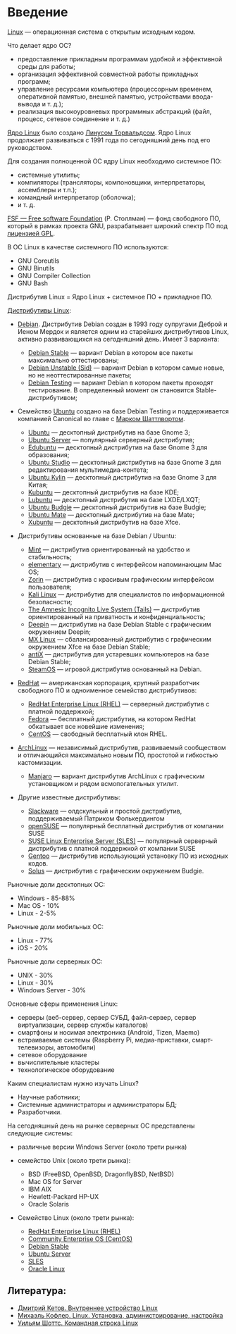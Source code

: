 ---
---
# Введение

[Linux](https://www.youtube.com/watch?v=7XTHdcmjenI) — операционная система с открытым исходным кодом.

Что делает ядро ОС?

- предоставление прикладным программам удобной и эффективной среды для работы;
- организация эффективной совместной работы прикладных программ;
- управление ресурсами компьютера (процессорным временем, оперативной памятью, внешней памятью, устройствами ввода-вывода и т. д.);
- реализация высокоуровневых программных абстракций (файл, процесс, сетевое соединение и т. д.)

[Ядро Linux](https://www.kernel.org/) было создано [Линусом Торвальдсом](https://github.com/torvalds). Ядро Linux продолжает развиваться с 1991 года по сегодняшний день под его руководством.

Для создания полноценной ОС ядру Linux необходимо системное ПО:

- системные утилиты;
- компиляторы (трансляторы, компоновщики, интерпретаторы, ассемблеры и т.п.);
- командный интерпретатор (оболочка);
- и т. д.

[FSF — Free software Foundation](https://www.fsf.org/) (Р. Столлман) — фонд свободного ПО, который в рамках проекта GNU, разрабатывает широкий спектр ПО под [лицензией GPL](https://www.gnu.org/licenses/licenses.html).

В ОС Linux в качестве системного ПО используются:

- GNU Coreutils
- GNU Binutils
- GNU Compiler Collection
- GNU Bash

Дистрибутив Linux = Ядро Linux + системное ПО + прикладное ПО. 

[Дистрибутивы Linux](https://www.distrowatch.com):

- [Debian](https://www.debian.org/). Дистрибутив Debian создан в 1993 году супругами Деброй и Иеном Мердок и является одним из старейших дистрибутивов Linux, активно развивающихся на сегодняшний день. Имеет 3 варианта:

    - [Debian Stable](https://www.debian.org/releases/stable/) — вариант Debian в котором все пакеты максимально оттестированы;
    - [Debian Unstable (Sid)](https://www.debian.org/releases/testing/) — вариант Debian в котором самые новые, но не неоттестированные пакеты;
    - [Debian Testing](https://www.debian.org/releases/unstable/) — вариант Debian в котором пакеты проходят тестирование. В определенный момент он становится Stable-дистрибутивом;

- Семейство [Ubuntu](https://www.ubuntu.com/) создано на базе Debian Testing и поддерживается компанией Canonical во главе с [Марком Шаттлвортом](https://www.markshuttleworth.com/).

    - [Ubuntu](https://ubuntu.com/desktop) — десктопный дистрибутив на базе Gnome 3;
    - [Ubuntu Server](https://ubuntu.com/server) — популярный серверный дистрибутив;
    - [Edubuntu](https://edubuntu.org) — десктопный дистрибутив на базе Gnome 3 для образования;
    - [Ubuntu Studio](https://ubuntustudio.org) — десктопный дистрибутив на базе Gnome 3 для редактирования мультимедиа-контета;
    - [Ubuntu Kylin](https://ubuntukylin.com) — десктопный дистрибутив на базе Gnome 3 для Китая;
    - [Kubuntu](https://kubuntu.org) — десктопный дистрибутив на базе KDE;
    - [Lubuntu](https://lubuntu.net) — десктопный дистрибутив на базе LXDE/LXQT;
    - [Ubuntu Budgie](https://ubuntubudgie.org) — десктопный дистрибутив на базе Budgie;
    - [Ubuntu Mate](https://ubuntu-mate.org) — десктопный дистрибутив на базе Mate;
    - [Xubuntu](https://xubuntu.org) — десктопный дистрибутив на базе Xfce.
  
- Дистрибутивы основанные на базе Debian / Ubuntu:

    - [Mint](https://www.linuxmint.com/) — дистрибутив ориентированный на удобство и стабильность;
    - [elementary](https://elementary.io/) — дистрибутив с интерфейсом напоминающим Mac OS;
    - [Zorin](https://zorinos.com/) — дистрибутив с красивым графическим интерфейсом пользователя;
    - [Kali Linux](https://www.kali.org/) — дистрибутив для специалистов по информационной безопасности;
    - [The Amnesic Incognito Live System (Tails)](https://tails.boum.org/) — дистрибутив ориентированный на приватность и конфиденциальность;
    - [Deepin](https://www.deepin.org/en/) — дистрибутив на базе Debian Stable с графическим окружением Deepin;
    - [MX Linux](https://mxlinux.org/) — сбалансированный дистрибутив с графическим окружением Xfce на базе Debian Stable;
    - [antiX](https://antixlinux.com) — дистрибутив для устаревших компьютеров на базе Debian Stable;
    - [SteamOS](https://store.steampowered.com/steamos/) — игровой дистрибутив основанный на Debian.

- [RedHat](https://www.redhat.com/en) — американская корпорация, крупный разработчик свободного ПО и одноименное семейство дистрибутивов: 

    - [RedHat Enterprise Linux (RHEL)](https://www.redhat.com/en/technologies/linux-platforms/enterprise-linux) — серверный дистрибутив с платной поддержкой;
    - [Fedora](https://getfedora.org/) — бесплатный дистрибутив, на котором RedHat обкатывает все новейшие изменения;
    - [CentOS](https://www.centos.org/) — свободный бесплатный клон RHEL.

- [ArchLinux](https://www.archlinux.org/) — независимый дистрибутив, развиваемый сообществом и отличающийся максимально новым ПО, простотой и гибкостью кастомизации.

    - [Manjaro](https://manjaro.org/) — вариант дистрибутив ArchLinux с графическим установщиком и рядом всмопогательных утилит.

- Другие известные дистрибутивы:

    - [Slackware](https://www.slackware.com/) — олдскульный и простой дистрибутив, поддерживаемый Патриком Фолькердингом
    - [openSUSE](https://www.opensuse.org/) — популярный бесплатный дистрибутив от компании SUSE
    - [SUSE Linux Enterprise Server (SLES)](https://www.suse.com/products/server/) — популярный серверный дистрибутив с платной поддержкой от компании SUSE
    - [Gentoo](https://www.gentoo.org/) — дистрибутив использующий установку ПО из исходных кодов.
    - [Solus](https://getsol.us/home/) — дистрибутив с графическим окружением Budgie.

Рыночные доли десктопных ОС:
* Windows - 85-88%
* Mac OS - 10%
* Linux - 2-5%

Рыночные доли мобильных ОС:
* Linux - 77%
* iOS - 20%

Рыночные доли серверных ОС:
* UNIX - 30%
* Linux - 30%
* Windows Server - 30%

Основные сферы применения Linux:

- серверы (веб-сервер, сервер СУБД, файл-сервер, сервер виртуализации, сервер службы каталогов)
- смартфоны и носимая электроника (Android, Tizen, Maemo)
- встраиваемые системы (Raspberry Pi, медиа-приставки, смарт-телевизоры, автомобили)
- сетевое оборудование
- вычислительные кластеры
- технологическое оборудование

Каким специалистам нужно изучать Linux?
- Научные работники;
- Системные администраторы и администраторы БД;
- Разработчики.

На сегодняшный день на рынке серверных ОС представлены следующие системы:

- различные версии Windows Server (около трети рынка)
- семейство Unix (около трети рынка):

    - BSD (FreeBSD, OpenBSD, DragonflyBSD, NetBSD)
    - Mac OS for Server
    - IBM AIX
    - Hewlett-Packard HP-UX
    - Oracle Solaris

- Семейство Linux (около трети рынка):

    - [RedHat Enterprise Linux (RHEL)](https://www.redhat.com/en/technologies/linux-platforms/enterprise-linux/)
    - [Community Enterprise OS (CentOS)](https://www.centos.org/)
    - [Debian Stable](https://www.debian.org/releases/stable/)
    - [Ubuntu Server](https://www.ubuntu.com/)
    - [SLES](https://www.suse.com/products/server/)
    - [Oracle Linux](https://www.oracle.com/technetwork/server-storage/linux/overview/index.html)


## Литература:

- [Дмитрий Кетов. Внутреннее устройство Linux](https://drive.google.com/file/d/1EEAeifu3R92E5JA4aylDzufeKugmMYW5/view)
- [Михаэль Кофлер. Linux. Установка, администрирование, настройка](https://drive.google.com/file/d/1hj0J7sKO3bUa06a8g74oEyO7DXRhyt8m/view)
- [Уильям Шоттс. Командная строка Linux](https://drive.google.com/file/d/1VsfWKZtfu_--NmsFi7YgclpP0iVPdA9q/view)

